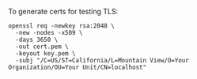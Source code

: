 To generate certs for testing TLS:

```
openssl req -newkey rsa:2048 \
  -new -nodes -x509 \
  -days 3650 \
  -out cert.pem \
  -keyout key.pem \
  -subj "/C=US/ST=California/L=Mountain View/O=Your Organization/OU=Your Unit/CN=localhost"
```
